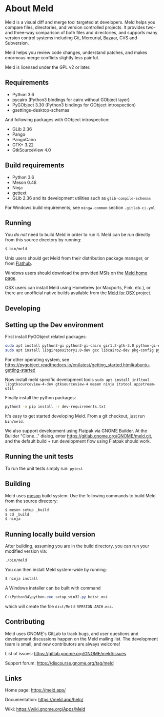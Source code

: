 
About Meld
==========

Meld is a visual diff and merge tool targeted at developers. Meld helps you
compare files, directories, and version controlled projects. It provides
two- and three-way comparison of both files and directories, and supports
many version control systems including Git, Mercurial, Bazaar, CVS and Subversion.

Meld helps you review code changes, understand patches, and makes enormous
merge conflicts slightly less painful.

Meld is licensed under the GPL v2 or later.


Requirements
------------

* Python 3.6
* pycairo (Python3 bindings for cairo without GObject layer)
* PyGObject 3.30 (Python3 bindings for GObject introspection)
* gsettings-desktop-schemas

And following packages with GObject introspection:

* GLib 2.36
* Pango
* PangoCairo
* GTK+ 3.22
* GtkSourceView 4.0


Build requirements
------------------

* Python 3.6
* Meson 0.48
* Ninja
* gettext
* GLib 2.36 and its development utilities such as `glib-compile-schemas`

For Windows build requirements, see `mingw-common` section `.gitlab-ci.yml`


Running
-------

You *do not* need to build Meld in order to run it. Meld can be run directly
from this source directory by running:

```sh
$ bin/meld
```

Unix users should get Meld from their distribution package manager, or from
[Flathub](https://flathub.org/).

Windows users should download the provided MSIs on the
[Meld home page](https://meld.app/).

OSX users can install Meld using Homebrew (or Macports, Fink, etc.), or there
are unofficial native builds available from the
[Meld for OSX](https://yousseb.github.io/meld/) project.



Developing
----------

## Setting up the Dev environment ##

First install PyGObject related packages:
```sh
sudo apt install python3-gi python3-gi-cairo gir1.2-gtk-3.0 python-gi-dev python3-cairo-dev
sudo apt install libgirepository1.0-dev gcc libcairo2-dev pkg-config python3-dev gir1.2-gtk-3.0
```

For other operating system, see https://pygobject.readthedocs.io/en/latest/getting_started.html#ubuntu-getting-started

Now install meld specific development tools
`sudo apt install intltool libgtksourceview-4-dev gtksourceview-4 meson ninja itstool appstream-util`

Finally install the python packages:

```sh
python3 -m pip install -r dev-requirements.txt
```

It's easy to get started developing Meld. From a git checkout, just run
`bin/meld`.

We also support development using Flatpak via GNOME Builder. At the Builder
"Clone..." dialog, enter https://gitlab.gnome.org/GNOME/meld.git, and the
default build + run development flow using Flatpak should work.

## Running the unit tests ##
To run the unit tests simply run:
`pytest`


Building
--------

Meld uses [meson](https://mesonbuild.com/) build system. Use the following
commands to build Meld from the source directory:

```sh
$ meson setup _build
$ cd _build
$ ninja
```

## Running locally build version ##
After building, assuming you are in the build directory,
you can run your modified version via:

```sh
./bin/meld
```

You can then install Meld system-wide by running:

```sh
$ ninja install
```

A Windows installer can be built with command

```powershell
C:\Python34\python.exe setup_win32.py bdist_msi
```

which will create the file `dist/Meld-VERSION-ARCH.msi`.


Contributing
------------

Meld uses GNOME's GitLab to track bugs, and user questions and development
discussions happen on the Meld mailing list. The development team is small,
and new contributors are always welcome!

List of issues: https://gitlab.gnome.org/GNOME/meld/issues

Support forum:  https://discourse.gnome.org/tag/meld



Links
-----

Home page:      https://meld.app/

Documentation:  https://meld.app/help/

Wiki:           https://wiki.gnome.org/Apps/Meld
